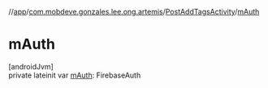 //[app](../../../index.md)/[com.mobdeve.gonzales.lee.ong.artemis](../index.md)/[PostAddTagsActivity](index.md)/[mAuth](m-auth.md)

# mAuth

[androidJvm]\
private lateinit var [mAuth](m-auth.md): FirebaseAuth
